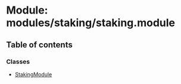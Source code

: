 # Module: modules/staking/staking.module

## Table of contents

### Classes

- [StakingModule](../classes/modules_staking_staking_module.StakingModule.md)
